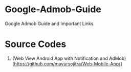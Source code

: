 # Google-Admob-Guide
Google Admob Guide and Important Links

# Source Codes
1. (Web View Android App with Notification and AdMob)[https://github.com/mayursojitra/Web-Mobile-App/]

